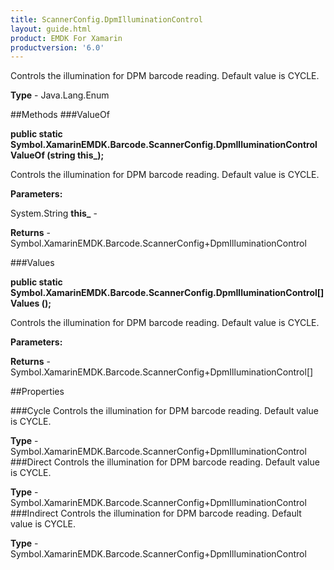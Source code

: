 ```yaml
---
title: ScannerConfig.DpmIlluminationControl
layout: guide.html
product: EMDK For Xamarin 
productversion: '6.0' 
---
```

Controls the illumination for DPM barcode reading. Default value is CYCLE.

**Type** - Java.Lang.Enum

##Methods
###ValueOf

**public static Symbol.XamarinEMDK.Barcode.ScannerConfig.DpmIlluminationControl ValueOf (string this_);**

Controls the illumination for DPM barcode reading. Default value is CYCLE.

**Parameters:**

System.String **this_**  - 
        

**Returns** - Symbol.XamarinEMDK.Barcode.ScannerConfig+DpmIlluminationControl

###Values

**public static Symbol.XamarinEMDK.Barcode.ScannerConfig.DpmIlluminationControl[] Values ();**

Controls the illumination for DPM barcode reading. Default value is CYCLE.

**Parameters:**

**Returns** - Symbol.XamarinEMDK.Barcode.ScannerConfig+DpmIlluminationControl[]

##Properties

###Cycle
Controls the illumination for DPM barcode reading. Default value is CYCLE.

**Type** - Symbol.XamarinEMDK.Barcode.ScannerConfig+DpmIlluminationControl
###Direct
Controls the illumination for DPM barcode reading. Default value is CYCLE.

**Type** - Symbol.XamarinEMDK.Barcode.ScannerConfig+DpmIlluminationControl
###Indirect
Controls the illumination for DPM barcode reading. Default value is CYCLE.

**Type** - Symbol.XamarinEMDK.Barcode.ScannerConfig+DpmIlluminationControl
